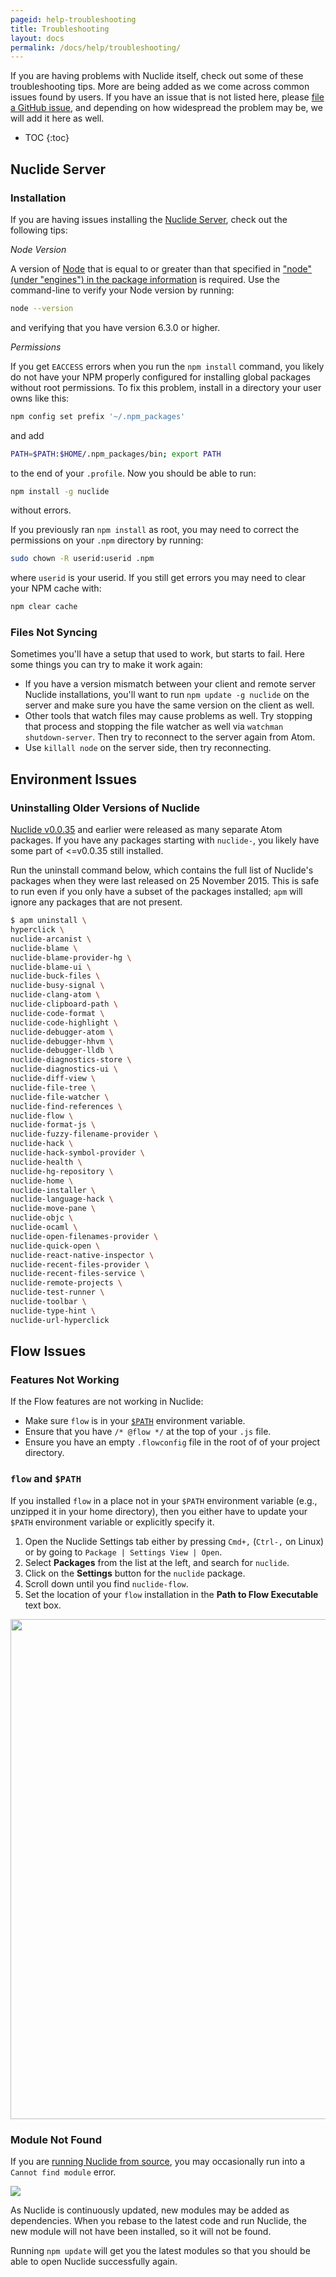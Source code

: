 ```yaml
---
pageid: help-troubleshooting
title: Troubleshooting
layout: docs
permalink: /docs/help/troubleshooting/
---
```


If you are having problems with Nuclide itself, check out some of these troubleshooting tips. More
are being added as we come across common issues found by users. If you have an issue that is not
listed here, please [file a GitHub issue](https://github.com/facebook/nuclide/issues), and
depending on how widespread the problem may be, we will add it here as well.

* TOC
{:toc}

## Nuclide Server

### Installation

If you are having issues installing the [Nuclide Server](/docs/features/remote#nuclide-server),
check out the following tips:

*Node Version*

A version of [Node](https://nodejs.org/) that is equal to or greater than that specified in ["node" (under "engines") in the package information](https://github.com/facebook/nuclide/blob/master/package.json) is required. Use the command-line to verify your Node version by running:

```bash
node --version
```

and verifying that you have version 6.3.0 or higher.

*Permissions*

If you get `EACCESS` errors when you run the `npm install` command, you likely do not have your NPM properly
configured for installing global packages without root permissions. To fix this problem, install in
a directory your user owns like this:

```bash
npm config set prefix '~/.npm_packages'
```

and add

```bash
PATH=$PATH:$HOME/.npm_packages/bin; export PATH
```

to the end of your `.profile`.  Now you should be able to run:

```bash
npm install -g nuclide
```

without errors.

If you previously ran `npm install` as root, you may need to correct the permissions on your `.npm`
directory by running:

```bash
sudo chown -R userid:userid .npm
```

where `userid` is your userid.  If you still get errors you may need to clear your NPM cache with:

```bash
npm clear cache
```

### Files Not Syncing

Sometimes you'll have a setup that used to work, but starts to fail. Here some things you can try to make it work again:

* If you have a version mismatch between your client and remote server Nuclide installations, you'll want to run `npm update -g nuclide` on the server and make sure you have the same version on the client as well.
* Other tools that watch files may cause problems as well. Try stopping that process and stopping the file watcher as well via `watchman shutdown-server`. Then try to reconnect to the server again from Atom.
* Use `killall node` on the server side, then try reconnecting.

## Environment Issues

### Uninstalling Older Versions of Nuclide

[Nuclide v0.0.35](https://github.com/facebook/nuclide/releases/tag/v0.0.35) and earlier were released
as many separate Atom packages. If you have any packages starting with `nuclide-`, you likely have
some part of <=v0.0.35 still installed.

Run the uninstall command below, which contains the full list of Nuclide's packages when they were
last released on 25 November 2015. This is safe to run even if you only have a subset of the
packages installed; `apm` will ignore any packages that are not present.

```bash
$ apm uninstall \
hyperclick \
nuclide-arcanist \
nuclide-blame \
nuclide-blame-provider-hg \
nuclide-blame-ui \
nuclide-buck-files \
nuclide-busy-signal \
nuclide-clang-atom \
nuclide-clipboard-path \
nuclide-code-format \
nuclide-code-highlight \
nuclide-debugger-atom \
nuclide-debugger-hhvm \
nuclide-debugger-lldb \
nuclide-diagnostics-store \
nuclide-diagnostics-ui \
nuclide-diff-view \
nuclide-file-tree \
nuclide-file-watcher \
nuclide-find-references \
nuclide-flow \
nuclide-format-js \
nuclide-fuzzy-filename-provider \
nuclide-hack \
nuclide-hack-symbol-provider \
nuclide-health \
nuclide-hg-repository \
nuclide-home \
nuclide-installer \
nuclide-language-hack \
nuclide-move-pane \
nuclide-objc \
nuclide-ocaml \
nuclide-open-filenames-provider \
nuclide-quick-open \
nuclide-react-native-inspector \
nuclide-recent-files-provider \
nuclide-recent-files-service \
nuclide-remote-projects \
nuclide-test-runner \
nuclide-toolbar \
nuclide-type-hint \
nuclide-url-hyperclick
```

## Flow Issues

### Features Not Working

If the Flow features are not working in Nuclide:

- Make sure `flow` is in your [`$PATH`](#flow-issues__flow-and-path) environment variable.
- Ensure that you have `/* @flow */` at the top of your `.js` file.
- Ensure you have an empty `.flowconfig` file in the root of of your project directory.

### `flow` and `$PATH`

If you installed `flow` in a place not in your `$PATH` environment variable (e.g., unzipped it in your home directory), then you either have to update your `$PATH` environment variable or explicitly specify it.

1. Open the Nuclide Settings tab either by pressing `Cmd+,` (`Ctrl-,` on Linux) or by going to `Package | Settings View | Open`.
2. Select **Packages** from the list at the left, and search for `nuclide`.
3. Click on the **Settings** button for the `nuclide` package.
4. Scroll down until you find `nuclide-flow`.
5. Set the location of your `flow` installation in the **Path to Flow Executable** text box.

<img src="/static/images/help/troubleshooting-flow-executable-setting.png" align="middle" style="width:800px"/>

### Module Not Found

If you are [running Nuclide from source](/docs/advanced-topics/building-from-source/), you may
occasionally run into a `Cannot find module` error.

![](/static/images/help/troubleshooting-module-not-found.png)

As Nuclide is continuously updated, new modules may be added as dependencies. When you rebase to
the latest code and run Nuclide, the new module will not have been installed, so it will not be
found.

Running `npm update` will get you the latest modules so that you should be able to open Nuclide
successfully again.
